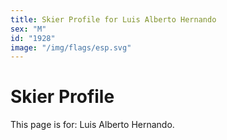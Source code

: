 ```yaml
---
title: Skier Profile for Luis Alberto Hernando
sex: "M"
id: "1928"
image: "/img/flags/esp.svg" 
---
```


# Skier Profile

This page is for: Luis Alberto Hernando.
    
